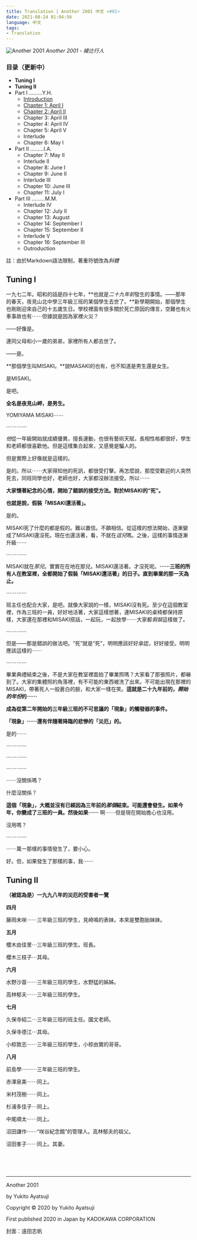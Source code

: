 ```yaml
---
title: Translation | Another 2001 中文 <#01>
date: 2021-08-24 01:04:50
language: 中文
tags:
- Translation
---
```


![Another 2001](/images/another-2001-cover.jpg)
*Another 2001 - 綾辻行人*

### 目录（更新中）
* **Tuning I**
* **Tuning II**
* Part I ………Y.H.
	* [Introduction](https://www.yuan-cong.com/the-colorado-lounge/another-2021-p2/)
	* [Chapter 1: April I](https://www.yuan-cong.com/the-colorado-lounge/another-2021-p3/)
	* [Chapter 2: April II](https://www.yuan-cong.com/the-colorado-lounge/another-2021-p4/)
	* Chapter 3: April III
	* Chapter 4: April IV
	* Chapter 5: April V
	* Interlude
	* Chapter 6: May I
* Part II ………I.A.
	* Chapter 7: May II
	* Interlude II
	* Chapter 8: June I
	* Chapter 9: June II
	* Interlude III
	* Chapter 10: June III
	* Chapter 11: July I
* Part III ………M.M.
	* Interlude IV
	* Chapter 12: July II
	* Chapter 13: August
	* Chapter 14: September I
	* Chapter 15: September II
	* Interlude V
	* Chapter 16: September III
	* Outroduction


註：由於Markdown語法限制，著重符號改為*斜體*

## Tuning I

一九七二年。昭和的話是四十七年，**也就是*二十九年前*發生的事情。——那年的春天，夜見山北中學三年級三班的某個學生去世了。**新學期開始，那個學生也剛剛迎來自己的十五歲生日。學校裡面有很多關於死亡原因的傳言，空難也有火車事故也有⋯⋯但據說是因為家裡火災？

——好像是。

連同父母和小一歲的弟弟，家裡所有人都去世了。

——是。

**那個學生叫MISAKI。**說MASAKI的也有，也不知道是男生還是女生。

是MISAKI。

是吧。

**全名是夜見山岬，是男生。**

YOMIYAMA MISAKI⋯⋯

⋯⋯⋯⋯

*他*從一年級開始就成績優異，擅長運動，也很有藝術天賦，長相性格都很好，學生和老師都很喜歡他。但是這樣集合起來，又感覺是騙人的。

但是實際上好像就是這樣的。

是的。所以⋯⋯大家得知他的死訊，都很受打擊。再怎麼說，那麼受歡迎的人突然死去，同班同學也好，老師也好，大家都沒辦法接受。所以⋯⋯

**大家懷著紀念的心情，開始了錯誤的接受方法。對於MISAKI的“死”。**

**也就是說，假裝「MISAKI還活著」。**

是的。

MISAKI死了什麼的都是假的。難以置信。不願相信。從這樣的想法開始，逐漸變成了MISAKI還沒死。現在也還活著，看，不就在*這兒*嗎。之後，這樣的事情逐漸升級⋯⋯

⋯⋯⋯⋯

MISAKI就在*那兒*。實實在在地在那兒。MISAKI還活著。才沒死呢。**⋯⋯三班的所有人在教室裡，全都開始了假裝「MISAKI還活著」的日子。直到畢業的那一天為止。**

⋯⋯⋯⋯

班主任也配合大家，是吧。就像大家說的一樣，MISAKI沒有死。至少在這個教室裡，作為三班的一員，好好地活著，大家這樣想著，連MISAKI的桌椅都保持原樣，大家還在那裡和MISAKI搭話，一起玩，一起放學⋯⋯大家都*假裝*這樣做了。

⋯⋯⋯⋯

但是——那是錯誤的做法吧。“死”就是“死”，明明應該好好承認，好好接受。明明應該這樣的⋯⋯

⋯⋯⋯⋯

畢業典禮結束之後，不是大家在教室裡面拍了畢業照嗎？大家看了那張照片，都嚇到了。大家的集體照的角落裡，有不可能的東西被洗了出來。不可能出現在那裡的MISAKI，帶著死人一般蒼白的臉，和大家一樣在笑。**這就是二十九年前的，*開始的年份*的⋯⋯**

**成為從第二年開始的三年級三班的不可思議的「現象」的觸發器的事件。**

**「現象」⋯⋯還有伴隨著降臨的悲慘的「災厄」的。**

是的⋯⋯

⋯⋯⋯⋯

⋯⋯⋯⋯

⋯⋯⋯⋯

⋯⋯沒關係嗎？

什麼沒關係？

**這個「現象」，大概並沒有已經因為三年前的*那個*結束。可能還會發生。如果今年，你變成了三班的一員。然後如果⋯⋯**
啊⋯⋯但是現在開始擔心也沒用。

沒用嗎？

⋯⋯⋯⋯

⋯⋯萬一那樣的事情發生了，要小心。

好。但，如果發生了那樣的事，我⋯⋯



## Tuning II
**（被認為是）一九九八年的災厄的受害者一覽**

**四月**

藤岡未咲⋯⋯三年級三班的學生，見崎鳴的表妹。本來是雙胞胎妹妹。

**五月**

櫻木由佳里⋯三年級三班的學生。班長。

櫻木三枝子⋯其母。

**六月**

水野沙苗⋯⋯三年級三班的學生，水野猛的姊姊。

高林郁夫⋯⋯三年級三班的學生。

**七月**

久保寺紹二⋯三年級三班的班主任。國文老師。

久保寺德江⋯其母。

小椋敦志⋯⋯三年級三班的學生，小椋由實的哥哥。

**八月**

前島學⋯⋯⋯三年級三班的學生。

赤澤泉美⋯⋯同上。

米村茂樹⋯⋯同上。

杉浦多佳子⋯同上。

中尾順太⋯⋯同上。

沼田謙作⋯⋯“咲谷紀念館”的管理人。高林郁夫的祖父。

沼田峯子⋯⋯同上。其妻。

<br>
<br>
<br>

---
Another 2001

by Yukito Ayatsuji

Copyright © 2020 by Yukito Ayatsuji

First published 2020 in Japan by KADOKAWA CORPORATION


封面：遠田志帆